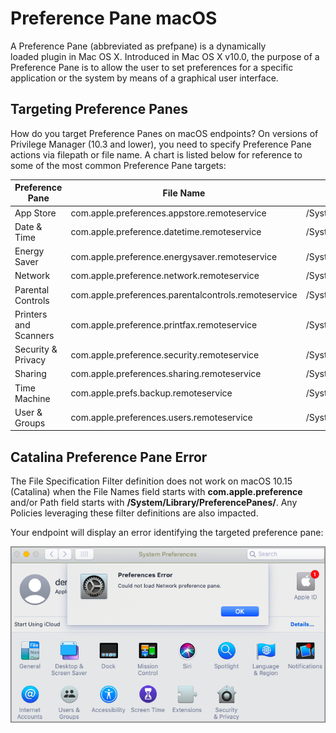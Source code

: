 [title]: # (Preference Pane macOS)
[tags]: # (system preferences)
[priority]: # (2)
# Preference Pane macOS

A Preference Pane (abbreviated as prefpane) is a dynamically loaded plugin in Mac OS X. Introduced in Mac OS X v10.0, the purpose of a Preference Pane is to allow the user to set preferences for a specific application or the system by means of a graphical user interface.

## Targeting Preference Panes

How do you target Preference Panes on macOS endpoints? On versions of Privilege Manager (10.3 and lower)<!-- is this true? Or should there be no version mentioned here?-->, you need to specify Preference Pane actions via filepath or file name. A chart is listed below for reference to some of the most common Preference Pane targets:

| Preference Pane  | File Name | File Path |
| ----- | ----- | ----- |
| App Store | com.apple.preferences.appstore.remoteservice | /System/Library/PreferencePanes/AppStore.prefPane/Contents/XPCServices/com.apple.preferences.appstore.remoteservice.xpc/Contents/MacOS/ |
| Date & Time | com.apple.preference.datetime.remoteservice | /System/Library/PreferencePanes/DateAndTime.prefPane/Contents/XPCServices/com.apple.preference.datetime.remoteservice.xpc/Contents/MacOS/ |
| Energy Saver | com.apple.preference.energysaver.remoteservice | /System/Library/PreferencePanes/EnergySaver.prefPane/Contents/XPCServices/com.apple.preference.energysaver.remoteservice.xpc/Contents/MacOS/ |
| Network | com.apple.preference.network.remoteservice | /System/Library/PreferencePanes/Network.prefPane/Contents/XPCServices/com.apple.preference.network.remoteservice.xpc/Contents/MacOS/ |
| Parental Controls | com.apple.preferences.parentalcontrols.remoteservice | /System/Library/PreferencePanes/ParentalControls.prefPane/Contents/XPCServices/com.apple.preferences.parentalcontrols.remoteservice.xpc/Contents/MacOS/ |
| Printers and Scanners | com.apple.preference.printfax.remoteservice | /System/Library/PreferencePanes/PrintAndScan.prefPane/Contents/XPCServices/com.apple.preference.printfax.remoteservice.xpc/Contents/MacOS/ |
| Security & Privacy | com.apple.preference.security.remoteservice | /System/Library/PreferencePanes/Security.prefPane/Contents/XPCServices/com.apple.preference.security.remoteservice.xpc/Contents/MacOS/ |
| Sharing | com.apple.preferences.sharing.remoteservice | /System/Library/PreferencePanes/SharingPref.prefPane/Contents/XPCServices/com.apple.preferences.sharing.remoteservice.xpc/Contents/MacOS/ |
| Time Machine | com.apple.prefs.backup.remoteservice | /System/Library/PreferencePanes/TimeMachine.prefPane/Contents/XPCServices/com.apple.prefs.backup.remoteservice.xpc/Contents/MacOS/ |
| User & Groups | com.apple.preferences.users.remoteservice | /System/Library/PreferencePanes/Accounts.prefPane/Contents/XPCServices/com.apple.preferences.users.remoteservice.xpc/Contents/MacOS/ |

## Catalina Preference Pane Error

The File Specification Filter definition does not work on macOS 10.15 (Catalina) when the File Names field starts with __com.apple.preference__ and/or Path field starts with __/System/Library/PreferencePanes/__.
Any Policies leveraging these filter definitions are also impacted.

Your endpoint will display an error identifying the targeted preference pane:

![Prefpane error](images/prefpane-error.png)
